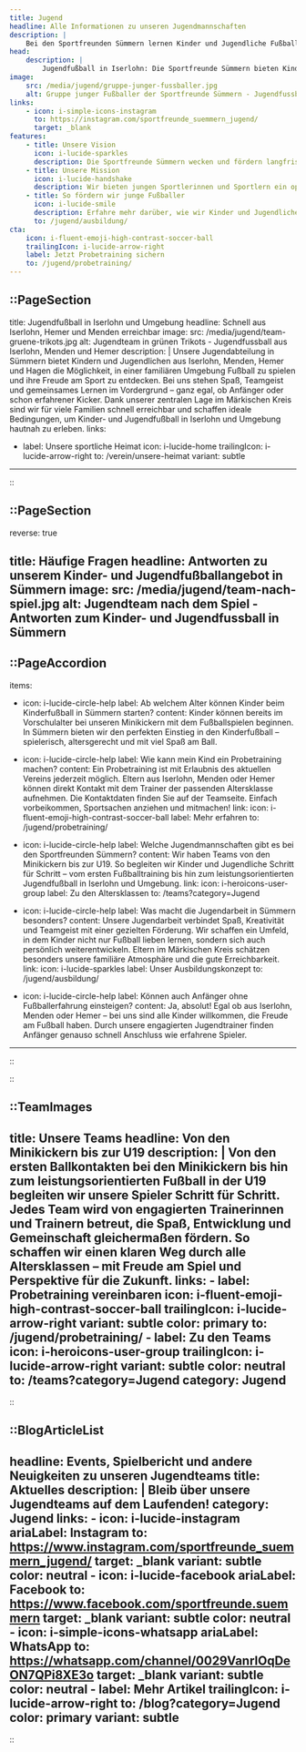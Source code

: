 ```yaml
---
title: Jugend
headline: Alle Informationen zu unseren Jugendmannschaften
description: |
    Bei den Sportfreunden Sümmern lernen Kinder und Jugendliche Fußball so, wie er am meisten Freude bereitet: Mit Ball, in Spielformen und gemeinsam im Team. Unsere Jugendarbeit verbindet Spaß und Erlebnis mit Kreativität, Fairness und Teamgeist und schafft ein Umfeld, in dem junge Spielerinnen und Spieler den Fußball lieben lernen, sich sportlich entwickeln und persönlich wachsen können.
head:
    description: |
        Jugendfußball in Iserlohn: Die Sportfreunde Sümmern bieten Kindern und Jugendlichen aller Altersklassen Fußball mit Spaß und Leidenschaft. Jetzt Probetraining sichern & mitspielen!
image:
    src: /media/jugend/gruppe-junger-fussballer.jpg
    alt: Gruppe junger Fußballer der Sportfreunde Sümmern - Jugendfussball in Iserlohn
links:
    - icon: i-simple-icons-instagram
      to: https://instagram.com/sportfreunde_suemmern_jugend/
      target: _blank
features:
    - title: Unsere Vision
      icon: i-lucide-sparkles
      description: Die Sportfreunde Sümmern wecken und fördern langfristige Freude am Fußball.
    - title: Unsere Mission
      icon: i-lucide-handshake
      description: Wir bieten jungen Sportlerinnen und Sportlern ein optimales Lernumfeld für sportliche und persönliche Weiterentwicklung.
    - title: So fördern wir junge Fußballer
      icon: i-lucide-smile
      description: Erfahre mehr darüber, wie wir Kinder und Jugendliche nachhaltig für den Fußball begeistern.
      to: /jugend/ausbildung/
cta:
    icon: i-fluent-emoji-high-contrast-soccer-ball
    trailingIcon: i-lucide-arrow-right
    label: Jetzt Probetraining sichern
    to: /jugend/probetraining/
---
```


::PageSection
---
title: Jugendfußball in Iserlohn und Umgebung
headline: Schnell aus Iserlohn, Hemer und Menden erreichbar
image:
    src: /media/jugend/team-gruene-trikots.jpg
    alt: Jugendteam in grünen Trikots - Jugendfussball aus Iserlohn, Menden und Hemer
description: |
  Unsere Jugendabteilung in Sümmern bietet Kindern und Jugendlichen aus Iserlohn, Menden, Hemer und Hagen die Möglichkeit, 
  in einer familiären Umgebung Fußball zu spielen und ihre Freude am Sport zu entdecken. 
  Bei uns stehen Spaß, Teamgeist und gemeinsames Lernen im Vordergrund – ganz egal, ob Anfänger oder schon erfahrener Kicker.
  Dank unserer zentralen Lage im Märkischen Kreis sind wir für viele Familien schnell erreichbar und schaffen ideale Bedingungen, um Kinder- und Jugendfußball in Iserlohn und Umgebung hautnah zu erleben.
links:
  - label: Unsere sportliche Heimat
    icon: i-lucide-home
    trailingIcon: i-lucide-arrow-right
    to: /verein/unsere-heimat
    variant: subtle
---
::

::PageSection
---
reverse: true

title: Häufige Fragen
headline: Antworten zu unserem Kinder- und Jugendfußballangebot in Sümmern
image:
    src: /media/jugend/team-nach-spiel.jpg
    alt: Jugendteam nach dem Spiel - Antworten zum Kinder- und Jugendfussball in Sümmern
---

::PageAccordion
---
items:
  - icon: i-lucide-circle-help
    label: Ab welchem Alter können Kinder beim Kinderfußball in Sümmern starten?
    content: Kinder können bereits im Vorschulalter bei unseren Minikickern mit dem Fußballspielen beginnen. In Sümmern bieten wir den perfekten Einstieg in den Kinderfußball – spielerisch, altersgerecht und mit viel Spaß am Ball.
  - icon: i-lucide-circle-help
    label: Wie kann mein Kind ein Probetraining machen?
    content: Ein Probetraining ist mit Erlaubnis des aktuellen Vereins jederzeit möglich. Eltern aus Iserlohn, Menden oder Hemer können direkt Kontakt mit dem Trainer der passenden Altersklasse aufnehmen. Die Kontaktdaten finden Sie auf der Teamseite. Einfach vorbeikommen, Sportsachen anziehen und mitmachen!
    link:
      icon: i-fluent-emoji-high-contrast-soccer-ball
      label: Mehr erfahren
      to: /jugend/probetraining/
      
  - icon: i-lucide-circle-help
    label: Welche Jugendmannschaften gibt es bei den Sportfreunden Sümmern?
    content: Wir haben Teams von den Minikickern bis zur U19. So begleiten wir Kinder und Jugendliche Schritt für Schritt – vom ersten Fußballtraining bis hin zum leistungsorientierten Jugendfußball in Iserlohn und Umgebung.
    link:
      icon: i-heroicons-user-group
      label: Zu den Altersklassen
      to: /teams?category=Jugend
  - icon: i-lucide-circle-help
    label: Was macht die Jugendarbeit in Sümmern besonders?
    content: Unsere Jugendarbeit verbindet Spaß, Kreativität und Teamgeist mit einer gezielten Förderung. Wir schaffen ein Umfeld, in dem Kinder nicht nur Fußball lieben lernen, sondern sich auch persönlich weiterentwickeln. Eltern im Märkischen Kreis schätzen besonders unsere familiäre Atmosphäre und die gute Erreichbarkeit.
    link:
      icon: i-lucide-sparkles
      label: Unser Ausbildungskonzept
      to: /jugend/ausbildung/
  - icon: i-lucide-circle-help
    label: Können auch Anfänger ohne Fußballerfahrung einsteigen?
    content: Ja, absolut! Egal ob aus Iserlohn, Menden oder Hemer – bei uns sind alle Kinder willkommen, die Freude am Fußball haben. Durch unsere engagierten Jugendtrainer finden Anfänger genauso schnell Anschluss wie erfahrene Spieler.
---
::

::


::TeamImages
---
title: Unsere Teams
headline: Von den Minikickern bis zur U19
description: |
    Von den ersten Ballkontakten bei den Minikickern bis hin zum leistungsorientierten Fußball in der U19 begleiten wir unsere Spieler Schritt für Schritt. Jedes Team wird von engagierten Trainerinnen und Trainern betreut, die Spaß, Entwicklung und Gemeinschaft gleichermaßen fördern. So schaffen wir einen klaren Weg durch alle Altersklassen – mit Freude am Spiel und Perspektive für die Zukunft.
links: 
    - label: Probetraining vereinbaren
      icon: i-fluent-emoji-high-contrast-soccer-ball
      trailingIcon: i-lucide-arrow-right
      variant: subtle
      color: primary
      to: /jugend/probetraining/
    - label: Zu den Teams
      icon: i-heroicons-user-group
      trailingIcon: i-lucide-arrow-right
      variant: subtle
      color: neutral
      to: /teams?category=Jugend
category: Jugend
---
::





::BlogArticleList
---
headline: Events, Spielbericht und andere Neuigkeiten zu unseren Jugendteams
title: Aktuelles
description: |
    Bleib über unsere Jugendteams auf dem Laufenden!
category: Jugend
links:
    - icon: i-lucide-instagram
      ariaLabel: Instagram
      to: https://www.instagram.com/sportfreunde_suemmern_jugend/
      target: _blank
      variant: subtle
      color: neutral
    - icon: i-lucide-facebook
      ariaLabel: Facebook
      to: https://www.facebook.com/sportfreunde.suemmern
      target: _blank
      variant: subtle
      color: neutral
    - icon: i-simple-icons-whatsapp
      ariaLabel: WhatsApp
      to: https://whatsapp.com/channel/0029VanrlOqDeON7QPi8XE3o
      target: _blank
      variant: subtle
      color: neutral
    - label: Mehr Artikel
      trailingIcon: i-lucide-arrow-right
      to: /blog?category=Jugend
      color: primary
      variant: subtle
---
::
